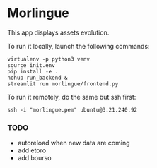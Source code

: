 # Morlingue

This app displays assets evolution.

To run it locally, launch the following commands:
```
virtualenv -p python3 venv
source init.env
pip install -e .
nohup run_backend &
streamlit run morlingue/frontend.py 
```

To run it remotely, do the same but ssh first:
```
ssh -i "morlingue.pem" ubuntu@3.21.240.92
```

### TODO

- autoreload when new data are coming
- add etoro
- add bourso
